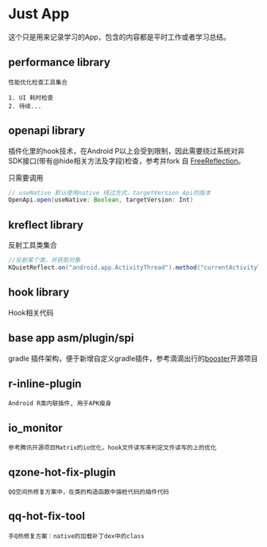 # Just App

这个只是用来记录学习的App，包含的内容都是平时工作或者学习总结。

## performance library
    性能优化检查工具集合
    
    1. UI 耗时检查
    2. 待续...

## openapi library
    
  插件化里的hook技术，在Android P以上会受到限制，因此需要绕过系统对非SDK接口(带有@hide相关方法及字段)检查，参考并fork 自 [FreeReflection](https://github.com/tiann/FreeReflection)。
  
  只需要调用
  
  ```java
  // useNative 默认使用native 绕过方式，targetVersion Api的版本
  OpenApi.open(useNative: Boolean, targetVersion: Int)
  ```
      
## kreflect library

  反射工具类集合
  
   ```java
   //反射某个类，并获取对象
   KQuietReflect.on("android.app.ActivityThread").method("currentActivityThread").call<Any>()
   ```
   
## hook library

  Hook相关代码    

## base app asm/plugin/spi

  gradle 插件架构，便于新增自定义gradle插件，参考滴滴出行的[booster](https://github.com/didi/booster)开源项目

## r-inline-plugin

    Android R类内联插件, 用于APK瘦身

## io_monitor

    参考腾讯开源项目Matrix的io优化，hook文件读写来判定文件读写的上的优化

## qzone-hot-fix-plugin

    QQ空间热修复方案中，在类的构造函数中插桩代码的插件代码

## qq-hot-fix-tool

    手Q热修复方案：native的加载补丁dex中的class